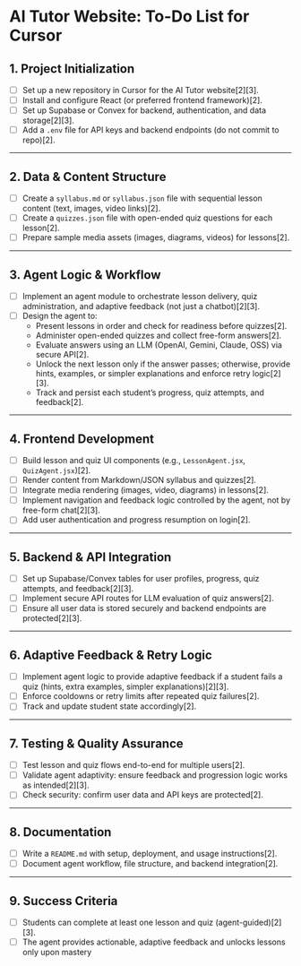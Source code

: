 # AI Tutor Website: To-Do List for Cursor

## 1. Project Initialization

- [ ] Set up a new repository in Cursor for the AI Tutor website[2][3].
- [ ] Install and configure React (or preferred frontend framework)[2].
- [ ] Set up Supabase or Convex for backend, authentication, and data storage[2][3].
- [ ] Add a `.env` file for API keys and backend endpoints (do not commit to repo)[2].

---

## 2. Data & Content Structure

- [ ] Create a `syllabus.md` or `syllabus.json` file with sequential lesson content (text, images, video links)[2].
- [ ] Create a `quizzes.json` file with open-ended quiz questions for each lesson[2].
- [ ] Prepare sample media assets (images, diagrams, videos) for lessons[2].

---

## 3. Agent Logic & Workflow

- [ ] Implement an agent module to orchestrate lesson delivery, quiz administration, and adaptive feedback (not just a chatbot)[2][3].
- [ ] Design the agent to:
    - Present lessons in order and check for readiness before quizzes[2].
    - Administer open-ended quizzes and collect free-form answers[2].
    - Evaluate answers using an LLM (OpenAI, Gemini, Claude, OSS) via secure API[2].
    - Unlock the next lesson only if the answer passes; otherwise, provide hints, examples, or simpler explanations and enforce retry logic[2][3].
    - Track and persist each student’s progress, quiz attempts, and feedback[2].

---

## 4. Frontend Development

- [ ] Build lesson and quiz UI components (e.g., `LessonAgent.jsx`, `QuizAgent.jsx`)[2].
- [ ] Render content from Markdown/JSON syllabus and quizzes[2].
- [ ] Integrate media rendering (images, video, diagrams) in lessons[2].
- [ ] Implement navigation and feedback logic controlled by the agent, not by free-form chat[2][3].
- [ ] Add user authentication and progress resumption on login[2].

---

## 5. Backend & API Integration

- [ ] Set up Supabase/Convex tables for user profiles, progress, quiz attempts, and feedback[2][3].
- [ ] Implement secure API routes for LLM evaluation of quiz answers[2].
- [ ] Ensure all user data is stored securely and backend endpoints are protected[2][3].

---

## 6. Adaptive Feedback & Retry Logic

- [ ] Implement agent logic to provide adaptive feedback if a student fails a quiz (hints, extra examples, simpler explanations)[2][3].
- [ ] Enforce cooldowns or retry limits after repeated quiz failures[2].
- [ ] Track and update student state accordingly[2].

---

## 7. Testing & Quality Assurance

- [ ] Test lesson and quiz flows end-to-end for multiple users[2].
- [ ] Validate agent adaptivity: ensure feedback and progression logic works as intended[2][3].
- [ ] Check security: confirm user data and API keys are protected[2].

---

## 8. Documentation

- [ ] Write a `README.md` with setup, deployment, and usage instructions[2].
- [ ] Document agent workflow, file structure, and backend integration[2].

---

## 9. Success Criteria

- [ ] Students can complete at least one lesson and quiz (agent-guided)[2][3].
- [ ] The agent provides actionable, adaptive feedback and unlocks lessons only upon mastery
